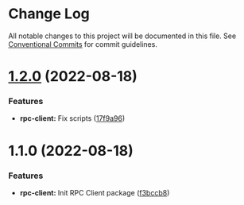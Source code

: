 # Change Log

All notable changes to this project will be documented in this file.
See [Conventional Commits](https://conventionalcommits.org) for commit guidelines.

# [1.2.0](https://github.com/detechworld/tto-packages/compare/@detechworld/rpc-client@1.1.0...@detechworld/rpc-client@1.2.0) (2022-08-18)


### Features

* **rpc-client:** Fix scripts ([17f9a96](https://github.com/detechworld/tto-packages/commit/17f9a965eeaa2b4090ede8190dc9c17bb507f4ca))





# 1.1.0 (2022-08-18)


### Features

* **rpc-client:** Init RPC Client package ([f3bccb8](https://github.com/detechworld/tto-packages/commit/f3bccb89eab0b88509ebe709d16a66bc76c1f890))
